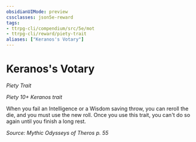 ```yaml
---
obsidianUIMode: preview
cssclasses: json5e-reward
tags:
- ttrpg-cli/compendium/src/5e/mot
- ttrpg-cli/reward/piety-trait
aliases: ["Keranos's Votary"]
---
```

# Keranos's Votary
*Piety Trait*  

*Piety 10+ Keranos trait*

When you fail an Intelligence or a Wisdom saving throw, you can reroll the die, and you must use the new roll. Once you use this trait, you can't do so again until you finish a long rest.

*Source: Mythic Odysseys of Theros p. 55*